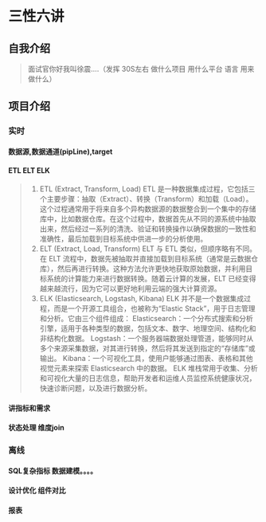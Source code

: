 # 三性六讲
## 自我介绍
> 面试官你好我叫徐震....（发挥 30S左右 做什么项目 用什么平台 语言 用来做什么）

## 项目介绍

### 实时

#### 数据源,数据通道(pipLine),target 

#### ETL ELT ELK
>1. ETL (Extract, Transform, Load)
    ETL 是一种数据集成过程，它包括三个主要步骤：抽取（Extract）、转换（Transform）和加载（Load）。这个过程通常用于将来自多个异构数据源的数据整合到一个集中的存储库中，比如数据仓库。在这个过程中，数据首先从不同的源系统中抽取出来，然后经过一系列的清洗、验证和转换操作以确保数据的一致性和准确性，最后加载到目标系统中供进一步的分析使用。
>2. ELT (Extract, Load, Transform)
    ELT 与 ETL 类似，但顺序略有不同。在 ELT 流程中，数据先被抽取并直接加载到目标系统（通常是云数据仓库），然后再进行转换。这种方法允许更快地获取原始数据，并利用目标系统的计算能力来进行数据转换。随着云计算的发展，ELT 已经变得越来越流行，因为它可以更好地利用云端的强大计算资源。
>3. ELK (Elasticsearch, Logstash, Kibana)
    ELK 并不是一个数据集成过程，而是一个开源工具组合，也被称为“Elastic Stack”，用于日志管理和分析。它由三个组件组成：
Elasticsearch：一个分布式搜索和分析引擎，适用于各种类型的数据，包括文本、数字、地理空间、结构化和非结构化数据。
Logstash：一个服务器端数据处理管道，能够同时从多个来源采集数据，对其进行转换，然后将其发送到指定的“存储库”或输出。
Kibana：一个可视化工具，使用户能够通过图表、表格和其他视觉元素来探索 Elasticsearch 中的数据。
ELK 堆栈常用于收集、分析和可视化大量的日志信息，帮助开发者和运维人员监控系统健康状况，快速诊断问题，以及进行数据分析。

#### 讲指标和需求 

#### 状态处理 维度join 


### 离线

#### SQL复杂指标 数据建模。。。。

#### 设计优化 组件对比

#### 报表

